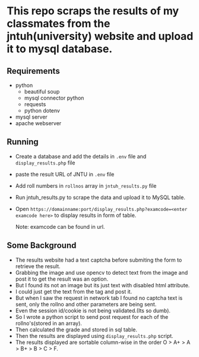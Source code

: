 # This repo scraps the results of my classmates from the jntuh(university) website and upload it to mysql database.

## Requirements
- python
    - beautiful soup
    - mysql connector python
    - requests
    - python dotenv
- mysql server
- apache webserver

## Running
- Create a database and add the details in `.env` file and `display_results.php` file

- paste the result URL of JNTU in `.env` file

- Add roll numbers in `rollnos` array in `jntuh_results.py` file

- Run jntuh_results.py to scrape the data and upload it to MySQL table.

- Open `https://domainname:port/display_results.php?examcode=<enter examcode here>` to display results in form of table.

  Note: examcode can be found in url.

## Some Background
- The results website had a text captcha before submiting the form to retrieve the result.
- Grabbing the image and use opencv to detect text from the image and post it to get the result was an option.
- But I found its not an image but its just text with disabled html attribute.
- I could just get the text from the tag and post it.
- But when I saw the request in network tab I found no captcha text is sent, only the rollno and other parameters are being sent.
- Even the session id/cookie is not being validated.(Its so dumb).
- So I wrote a python script to send post request for each of the rollno's(stored in an array).
- Then calculated the grade and stored in sql table.
- Then the results are displayed using `display_results.php` script.
- The results displayed are sortable column-wise in the order O > A+ > A > B+ > B > C > F.

